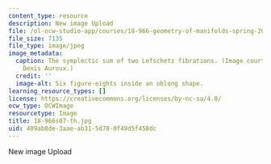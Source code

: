 ```yaml
---
content_type: resource
description: New image Upload
file: /ol-ocw-studio-app/courses/18-966-geometry-of-manifolds-spring-2007/409ab8de3aaeab315d780f49d5f458dc_18-966s07-th.jpg
file_size: 7135
file_type: image/jpeg
image_metadata:
  caption: The symplectic sum of two Lefschetz fibrations. (Image courtesy of Prof.
    Denis Auroux.)
  credit: ''
  image-alt: Six figure-eights inside an oblong shape.
learning_resource_types: []
license: https://creativecommons.org/licenses/by-nc-sa/4.0/
ocw_type: OCWImage
resourcetype: Image
title: 18-966s07-th.jpg
uid: 409ab8de-3aae-ab31-5d78-0f49d5f458dc
---
```

New image Upload